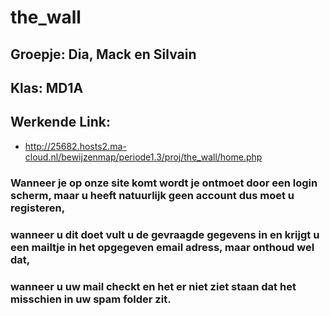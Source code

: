 # the_wall
## Groepje: Dia, Mack en Silvain
## Klas: MD1A
## Werkende Link:
* http://25682.hosts2.ma-cloud.nl/bewijzenmap/periode1.3/proj/the_wall/home.php

### Wanneer je op onze site komt wordt je ontmoet door een login scherm, maar u heeft natuurlijk geen account dus moet u registeren,
### wanneer u dit doet vult u de gevraagde gegevens in en krijgt u een mailtje in het opgegeven email adress, maar onthoud wel dat,
### wanneer u uw mail checkt en het er niet ziet staan dat het misschien in uw spam folder zit.
